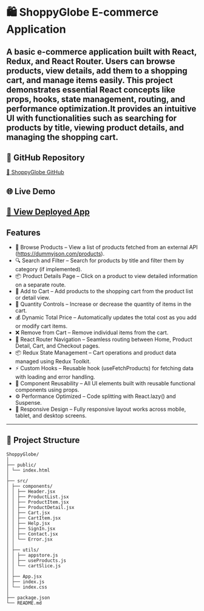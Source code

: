# 🛍️ ShoppyGlobe E-commerce Application
 A basic e-commerce application built with **React**, **Redux**, and **React Router**. Users can browse products, view details, add them to a shopping cart, and  manage items easily. This project demonstrates essential React concepts like props, hooks, state management, routing, and performance optimization.It provides   an intuitive UI with functionalities such as searching for products by title, viewing product details, and managing the shopping cart. 
---
## 📌 GitHub Repository
   [🔗 ShoppyGlobe GitHub](https://github.com/RAVI8054/ShoppyGlobe-E-commerce-Fronted)

## 🌐 Live Demo
   [🔗 View Deployed App](link) 
---
## Features
  - 🛒 Browse Products – View a list of products fetched from an external API (https://dummyjson.com/products).
  - 🔍 Search and Filter – Search for products by title and filter them by category (if implemented).
  - 📦 Product Details Page – Click on a product to view detailed information on a separate route.
  - 🧺 Add to Cart – Add products to the shopping cart from the product list or detail view. 
  - 🔄 Quantity Controls – Increase or decrease the quantity of items in the cart.
  - 💰 Dynamic Total Price – Automatically updates the total cost as you add or modify cart items.
  - ❌ Remove from Cart – Remove individual items from the cart.
  - 🔗 React Router Navigation – Seamless routing between Home, Product Detail, Cart, and Checkout pages.
  - 📦 Redux State Management – Cart operations and product data managed using Redux Toolkit.
  - ⚡ Custom Hooks – Reusable hook (useFetchProducts) for fetching data with loading and error handling.
  - 🧱 Component Reusability – All UI elements built with reusable functional components using props.
  - ⚙️ Performance Optimized – Code splitting with React.lazy() and Suspense.
  -  📱 Responsive Design – Fully responsive layout works across mobile, tablet, and desktop screens.
---
## 📁 Project Structure
```
ShoppyGlobe/
│
├── public/
│ └── index.html
│
├── src/
│ ├── components/
│ │ ├── Header.jsx
│ │ ├── ProductList.jsx
│ │ ├── ProductItem.jsx
│ │ ├── ProductDetail.jsx
│ │ ├── Cart.jsx
│ │ ├── CartItem.jsx
│ │ ├── Help.jsx
│ │ ├── SignIn.jsx
│ │ ├── Contact.jsx
│ │ └── Error.jsx
│ │
│ ├── utils/
│ │ ├── appstore.js
│ │ ├── useProducts.js
│ │ └── cartSlice.js
│ │
│ ├── App.jsx
│ ├── index.js
│ └── index.css
│
├── package.json
└── README.md
```


